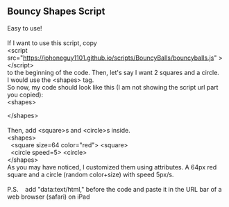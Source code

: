 ## Bouncy Shapes Script
Easy to use!
<br/><br/>
If I want to use this script, copy <br/>
<a>&lt;script src="https://iphoneguy1101.github.io/scripts/BouncyBalls/bouncyballs.js" &gt;&lt;/script&gt;</a><br/>
 to the beginning of the code. Then, let's say I want 2 squares and a circle.<br/>I would use the <a>&lt;shapes&gt;</a> tag.
 <br/>
 So now, my code should look like this (I am not showing the script url part you copied):<br/>
 <a>
  &lt;shapes&gt;
  
  &lt;/shapes&gt;
 </a><br/><br/>
 Then, add <a>&lt;square&gt;</a>s and <a>&lt;circle&gt;</a>s inside.<br/>
 <a>
  &lt;shapes&gt;<br/>
  &nbsp;&nbsp;&lt;square size=64 color="red"&gt; &lt;square&gt;<br/>
  &nbsp;&nbsp;&lt;circle speed=5&gt; &lt;circle&gt;<br/>
  &lt;/shapes&gt;
 </a><br/>
 As you may have noticed, I customized them using attributes. A 64px red square and a circle (random color+size) with speed 5px/s.
<br/><br/>
P.S. &nbsp;&nbsp;&nbsp;add "<a>data:text/html,</a>" before the code and paste it in the URL bar of a web browser (safari) on iPad
